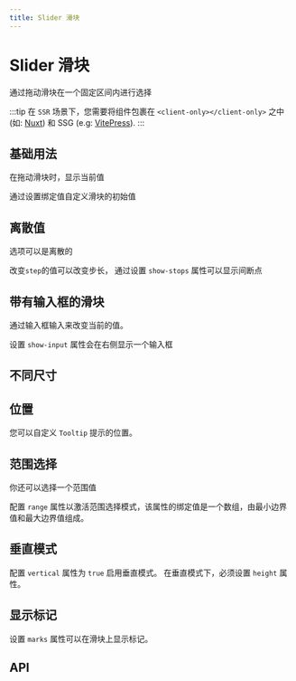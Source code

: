 ```yaml
---
title: Slider 滑块
---
```


# Slider 滑块

通过拖动滑块在一个固定区间内进行选择

:::tip
在 `SSR` 场景下，您需要将组件包裹在 `<client-only></client-only>` 之中 (如: [Nuxt](https://nuxtjs.org/)) 和 SSG (e.g: [VitePress](https://vitepress.vuejs.org/)).
:::

## 基础用法

在拖动滑块时，显示当前值

通过设置绑定值自定义滑块的初始值

<demo-preview2 path="./def.vue" />

## 离散值

选项可以是离散的

改变`step`的值可以改变步长， 通过设置 `show-stops` 属性可以显示间断点

<demo-preview2 path="./discreteSlider.vue" />

## 带有输入框的滑块

通过输入框输入来改变当前的值。

设置 `show-input` 属性会在右侧显示一个输入框

<demo-preview2 path="./inputSlider.vue" />

## 不同尺寸

<demo-preview2 path="./sizeSlider.vue" />

## 位置

您可以自定义 `Tooltip` 提示的位置。

<demo-preview2 path="./postionSlider.vue" />

## 范围选择

你还可以选择一个范围值

配置 `range` 属性以激活范围选择模式，该属性的绑定值是一个数组，由最小边界值和最大边界值组成。

<demo-preview2 path="./rangeSlider.vue" />

## 垂直模式

配置 `vertical` 属性为 `true` 启用垂直模式。 在垂直模式下，必须设置 `height` 属性。

<demo-preview2 path="./verticalSlider.vue" />

## 显示标记

设置 `marks` 属性可以在滑块上显示标记。

<demo-preview2 path="./showSlider.vue" />

## API

<API src="./slider.json" lang="zh"></API>